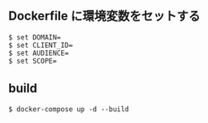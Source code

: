 ## Dockerfile に環境変数をセットする

```
$ set DOMAIN=
$ set CLIENT_ID=
$ set AUDIENCE=
$ set SCOPE=
```

## build

```
$ docker-compose up -d --build
```
